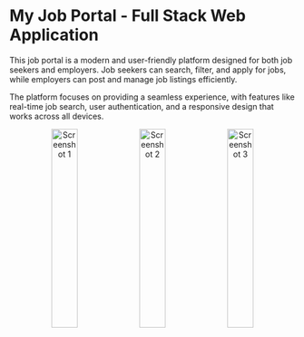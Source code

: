 # My Job Portal - Full Stack Web Application

This job portal is a modern and user-friendly platform designed for both job seekers and employers. Job seekers can search, filter, and apply for jobs, while employers can post and manage job listings efficiently. 

The platform focuses on providing a seamless experience, with features like real-time job search, user authentication, and a responsive design that works across all devices.

<p align="center">
  <img src="https://drive.google.com/file/d/1fl4NM38gF4bstcsmDd7zl5ViQyKKNW3t/view" alt="Screenshot 1" width="30%" />
  <img src="https://drive.google.com/file/d/1iErU9NWnypRoBzPhApZUKNGdJOfN3zN5/view" alt="Screenshot 2" width="30%" />
  <img src="https://drive.google.com/file/d/1yOd7TIZucbx90JIjrrrCeL0fHKO2fr1m/view" alt="Screenshot 3" width="30%" />
</p>
